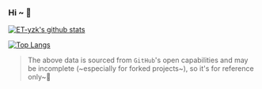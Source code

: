 ### Hi ~ 🤩

[![ET-yzk's github stats](https://github-readme-stats-etyzks-projects.vercel.app/api?username=ET-yzk&count_private=true&include_all_commits=false&show_icons=true&theme=flag-india)](https://blog.yzketx.online)
<!-- [![iSTEP's github stats](https://github-readme-stats.vercel.app/api/top-langs/?username=ET-yzk&layout=compact)](https://blog.yzketx.online/iSTEP.github.io/) -->

[![Top Langs](https://github-readme-stats-etyzks-projects.vercel.app/api/top-langs/?username=ET-yzk&layout=compact&theme=flag-india)](https://blog.yzketx.online)

> The above data is sourced from `GitHub`'s open capabilities and may be incomplete (~especially for forked projects~), so it's for reference only~🤪

<!--
**ET-yzk/ET-yzk** is a ✨ _special_ ✨ repository because its `README.md` (this file) appears on your GitHub profile.

Here are some ideas to get you started:

- 🔭 I’m currently working on ...
- 🌱 I’m currently learning ...
- 👯 I’m looking to collaborate on ...
- 🤔 I’m looking for help with ...
- 💬 Ask me about ...
- 📫 How to reach me: ...
- 😄 Pronouns: ...
- ⚡ Fun fact: ...
-->
